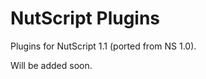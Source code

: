 # NutScript Plugins
<p>Plugins for NutScript 1.1 (ported from NS 1.0).</p>
<p>Will be added soon.</p>
